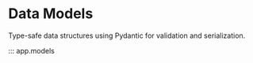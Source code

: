 # Data Models

Type-safe data structures using Pydantic for validation and serialization.

::: app.models